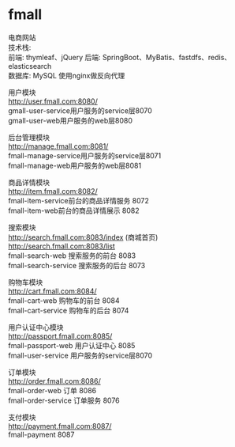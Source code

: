 # fmall  
电商网站  
技术栈:   
前端: thymleaf、jQuery 
后端: SpringBoot、MyBatis、fastdfs、redis、elasticsearch  
数据库: MySQL
使用nginx做反向代理  

用户模块  
http://user.fmall.com:8080/  
gmall-user-service用户服务的service层8070  
gmall-user-web用户服务的web层8080  

后台管理模块  
http://manage.fmall.com:8081/  
fmall-manage-service用户服务的service层8071  
fmall-manage-web用户服务的web层8081  

商品详情模块  
http://item.fmall.com:8082/  
fmall-item-service前台的商品详情服务 8072  
fmall-item-web前台的商品详情展示 8082  

搜索模块  
http://search.fmall.com:8083/index (商城首页)   
http://search.fmall.com:8083/list  
fmall-search-web 搜索服务的前台 8083  
fmall-search-service 搜索服务的后台 8073  

购物车模块  
http://cart.fmall.com:8084/  
fmall-cart-web 购物车的前台 8084  
fmall-cart-service 购物车的后台 8074  

用户认证中心模块  
http://passport.fmall.com:8085/  
fmall-passport-web 用户认证中心 8085  
fmall-user-service 用户服务的service层8070  

订单模块  
http://order.fmall.com:8086/  
fmall-order-web 订单 8086  
fmall-order-service 订单服务 8076  

支付模块  
http://payment.fmall.com:8087/  
fmall-payment 8087  